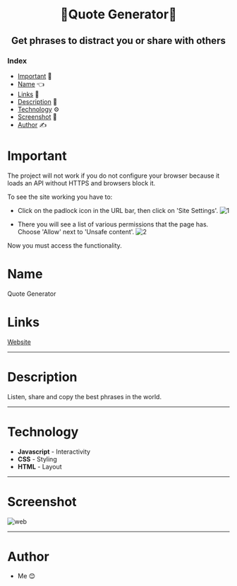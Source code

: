 <h1 align="center"> 💬Quote Generator💬</h1>

<h2 align="center"> Get phrases to distract you or share with others </h2>

### Index

* [Important](#Important) 📢
* [Name](#Name) 👈
* [Links](#Links) 🔗
* [Description](#Description) 📖
* [Technology](#Technology) ⚙️
* [Screenshot](#Screenshot) 📱
* [Author](#Author) ✍️

# Important
The project will not work if you do not configure your browser because it loads an API without HTTPS and browsers block it.

To see the site working you have to:

- Click on the padlock icon in the URL bar, then click on 'Site Settings'.
![1](https://user-images.githubusercontent.com/85640313/152694563-05996ea5-4fc8-4f6d-9da5-72210956ce86.png)

- There you will see a list of various permissions that the page has. Choose 'Allow' next to 'Unsafe content'.
![2](https://user-images.githubusercontent.com/85640313/152694580-5d4b2def-5316-4948-82e7-5fb939a1960c.png)

Now you must access the functionality.
# Name

Quote Generator

# Links

[Website](https://jkmxmb2z6xgtsucis1mhvw-on.drv.tw/)
___

# Description

Listen, share and copy the best phrases in the world.

___

# Technology

* **Javascript** - Interactivity
* **CSS** - Styling
* **HTML** - Layout

____

# Screenshot
![web](https://user-images.githubusercontent.com/85640313/152693667-35ea95bc-a6d7-4dd9-abe6-7d286447890a.png)
____

# Author

* Me 😊
